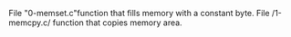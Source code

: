 File "0-memset.c"function that fills memory with a constant byte.
File /1-memcpy.c/ function that copies memory area.
